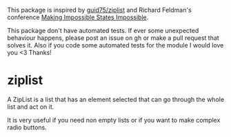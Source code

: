 This package is inspired by [guid75/ziplist](https://package.elm-lang.org/packages/guid75/ziplist/latest/) and Richard Feldman's conference [Making Impossible States Impossible](https://www.youtube.com/watch?v=IcgmSRJHu_8).

This package don't have automated tests. If ever some unexpected behaviour happens, please post an issue on gh or make a pull request that solves it. Also if you code some automated tests for the module I would love you <3 Thanks!

# ziplist

A ZipList is a list that has an element selected that can go through the whole list and act on it.

It is very useful if you need non empty lists or if you want to make complex radio buttons.

